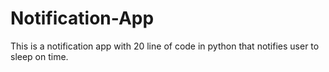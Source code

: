 # Notification-App
This is a notification app with 20 line of code in python that notifies user to sleep on time.
